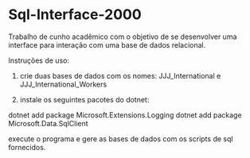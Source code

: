 # Sql-Interface-2000
Trabalho de cunho acadêmico com o objetivo de se desenvolver uma interface para interação com uma base de dados relacional.

Instruções de uso:

1. crie duas bases de dados com os nomes: JJJ_International e JJJ_International_Workers

2. instale os seguintes pacotes do dotnet:

dotnet add package Microsoft.Extensions.Logging
dotnet add package Microsoft.Data.SqlClient

execute o programa e gere as bases de dados com os scripts de sql fornecidos.
